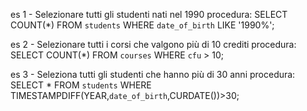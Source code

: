 es 1 - Selezionare tutti gli studenti nati nel 1990
procedura:
SELECT COUNT(*) 
FROM `students`
WHERE `date_of_birth` LIKE '1990%';

es 2 - Selezionare tutti i corsi che valgono più di 10 crediti
procedura:
SELECT COUNT(*) 
FROM `courses`
WHERE `cfu` > 10;

es 3 - Seleziona tutti gli studenti che hanno più di 30 anni
procedura:
SELECT *
FROM `students`
WHERE TIMESTAMPDIFF(YEAR,`date_of_birth`,CURDATE())>30;

